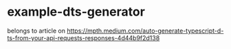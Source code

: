 # example-dts-generator

belongs to article on https://mpth.medium.com/auto-generate-typescript-d-ts-from-your-api-requests-responses-4d44b9f2d138

